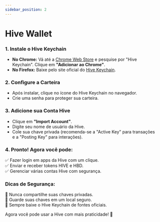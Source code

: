 ```yaml
---
sidebar_position: 2
---
```


# Hive Wallet

### **1. Instale o Hive Keychain**  
- **No Chrome:** Vá até a [Chrome Web Store](https://chrome.google.com/webstore) e pesquise por "Hive Keychain". Clique em **"Adicionar ao Chrome"**.  
- **No Firefox:** Baixe pelo site oficial do [Hive Keychain](https://hive-keychain.com).  

### **2. Configure a Carteira**  
- Após instalar, clique no ícone do Hive Keychain no navegador.  
- Crie uma senha para proteger sua carteira.  

### **3. Adicione sua Conta Hive**  
- Clique em **"Import Account"**.  
- Digite seu nome de usuário da Hive.  
- Cole sua chave privada (recomenda-se a "Active Key" para transações e a "Posting Key" para interações).  

### **4. Pronto! Agora você pode:**  
✅ Fazer login em apps da Hive com um clique.  
✅ Enviar e receber tokens HIVE e HBD.  
✅ Gerenciar várias contas Hive com segurança.  

### **Dicas de Segurança:**  
🔹 Nunca compartilhe suas chaves privadas.  
🔹 Guarde suas chaves em um local seguro.  
🔹 Sempre baixe o Hive Keychain de fontes oficiais.  

Agora você pode usar a Hive com mais praticidade! 🚀